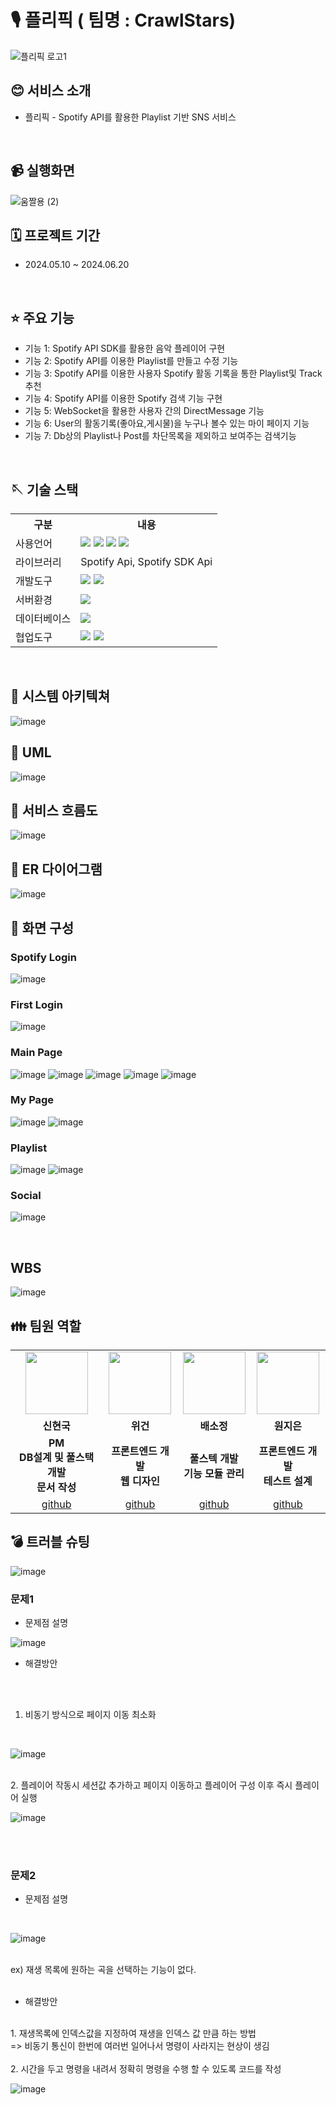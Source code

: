 # 🎙️ 플리픽 ( 팀명 : CrawlStars)
![플리픽 로고1](https://github.com/2024-SMHRD-DCX-BigData-11/CrawlStars/assets/167580737/53943e02-2d29-42cf-b9d5-9c3f30aadb9a)

## 😊 서비스 소개
*  플리픽 - Spotify API를 활용한 Playlist 기반 SNS 서비스
<br>

## 📹 실행화면 
![움짤용 (2)](https://github.com/2024-SMHRD-DCX-BigData-11/CrawlStars/assets/167580737/f18acb33-c7a9-49ed-b0cd-960f2c0c7ea4)


## 🗓️ 프로젝트 기간
* 2024.05.10 ~ 2024.06.20
<br>

## ⭐ 주요 기능
* 기능 1: Spotify API SDK를 활용한 음악 플레이어 구현
* 기능 2: Spotify API를 이용한 Playlist를 만들고 수정 기능
* 기능 3: Spotify API를 이용한 사용자 Spotify 활동 기록을 통한 Playlist및 Track 추천
* 기능 4: Spotify API를 이용한 Spotify 검색 기능 구현
* 기능 5: WebSocket을 활용한 사용자 간의 DirectMessage 기능
* 기능 6: User의 활동기록(좋아요,게시물)을 누구나 볼수 있는 마이 페이지 기능
* 기능 7: Db상의 Playlist나 Post를 차단목록을 제외하고 보여주는 검색기능
<br>

## 🪡 기술 스택
<table>
    <tr>
        <th>구분</th>
        <th>내용</th>
    </tr>
    <tr>
        <td>사용언어</td>
        <td>
            <img src="https://img.shields.io/badge/Java-007396?style=for-the-badge&logo=java&logoColor=white"/>
            <img src="https://img.shields.io/badge/HTML5-E34F26?style=for-the-badge&logo=HTML5&logoColor=white"/>
            <img src="https://img.shields.io/badge/CSS-1572B6?style=for-the-badge&logo=css3&logoColor=white">
            <img src="https://img.shields.io/badge/JavaScript-F7DF1E?style=for-the-badge&logo=JavaScript&logoColor=white"/>
        </td>
    </tr>
    <tr>
        <td>라이브러리</td>
        <td>
          Spotify Api, Spotify SDK Api
        </td>
    </tr>
    <tr>
        <td>개발도구</td>
        <td>
            <img src="https://img.shields.io/badge/Eclipse-2C2255?style=for-the-badge&logo=Eclipse&logoColor=white"/>
            <img src="https://img.shields.io/badge/VSCode-007ACC?style=for-the-badge&logo=VisualStudioCode&logoColor=white"/>
        </td>
    </tr>
    <tr>
        <td>서버환경</td>
        <td>
            <img src="https://img.shields.io/badge/Apache Tomcat-D22128?style=for-the-badge&logo=Apache Tomcat&logoColor=white"/>
        </td>
    </tr>
    <tr>
        <td>데이터베이스</td>
        <td>
            <img src="https://img.shields.io/badge/Oracle 11g-F80000?style=for-the-badge&logo=Oracle&logoColor=white"/>
        </td>
    </tr>
    <tr>
        <td>협업도구</td>
        <td>
            <img src="https://img.shields.io/badge/Git-F05032?style=for-the-badge&logo=Git&logoColor=white"/>
            <img src="https://img.shields.io/badge/GitHub-181717?style=for-the-badge&logo=GitHub&logoColor=white"/>
        </td>
    </tr>
</table>

<br>

## 🏢 시스템 아키텍쳐

![image](https://github.com/2024-SMHRD-DCX-BigData-11/CrawlStars/assets/167580737/28d6e20e-9602-47c5-86be-84a862a3bd52)
<br>
## 📍 UML
![image](https://github.com/2024-SMHRD-DCX-BigData-11/CrawlStars/assets/167580737/3d39a62f-71be-4682-8c03-2726bfa8c401)
<br>
## 📍 서비스 흐름도
![image](https://github.com/2024-SMHRD-DCX-BigData-11/CrawlStars/assets/167580737/8567f069-a4e1-43d0-984b-2016cfcd1dc3)
<br>
## 📍 ER 다이어그램
![image](https://github.com/2024-SMHRD-DCX-BigData-11/CrawlStars/assets/167580737/331c1cd7-7c0e-4759-b5c6-73abc8fc7baa)
<br>
## 📍 화면 구성

### Spotify Login
![image](https://github.com/2024-SMHRD-DCX-BigData-11/CrawlStars/assets/167580737/61ac1822-73d2-4bde-8172-654817cf4c6e)

### First Login
![image](https://github.com/2024-SMHRD-DCX-BigData-11/CrawlStars/assets/167580737/19f85be0-7f7e-43df-92cc-3b07cc715af3)

### Main Page
![image](https://github.com/2024-SMHRD-DCX-BigData-11/CrawlStars/assets/167580737/9620da65-7a62-4f52-8a96-0c73b2a03144)
![image](https://github.com/2024-SMHRD-DCX-BigData-11/CrawlStars/assets/167580737/39c55e6e-e436-4499-98f2-3558ef55c2f3)
![image](https://github.com/2024-SMHRD-DCX-BigData-11/CrawlStars/assets/167580737/18f5eee2-8ccd-45bb-86a7-017b7edf633c)
![image](https://github.com/2024-SMHRD-DCX-BigData-11/CrawlStars/assets/167580737/69484a01-f818-4e88-a3c2-8bf4381bf37d)
![image](https://github.com/2024-SMHRD-DCX-BigData-11/CrawlStars/assets/167580737/e4e6fe11-0ae5-4add-b357-35c45d18e92b)

### My Page
![image](https://github.com/2024-SMHRD-DCX-BigData-11/CrawlStars/assets/167580737/9d02d5cf-299b-4031-b5f4-4a29768ac2dd)
![image](https://github.com/2024-SMHRD-DCX-BigData-11/CrawlStars/assets/167580737/5109637a-a6e2-42de-a2d7-f4e5fa0fb9c8)

### Playlist
![image](https://github.com/2024-SMHRD-DCX-BigData-11/CrawlStars/assets/167580737/1a1151c2-0fa8-457e-96ca-8b6aec47c94c)
![image](https://github.com/2024-SMHRD-DCX-BigData-11/CrawlStars/assets/167580737/b9809737-926c-4298-8bdd-a8f9e8a49bfc)


### Social
![image](https://github.com/2024-SMHRD-DCX-BigData-11/CrawlStars/assets/167580737/90a4849b-c100-418c-9ab5-a98f45198ad8)

<br>

## WBS

![image](https://github.com/2024-SMHRD-DCX-BigData-11/CrawlStars/assets/167580737/7e523e2f-2a07-4d1a-a447-ec8b049994f1)


##  👪 팀원 역할
<table>
  <tr>
    <td align="center"><img src="https://item.kakaocdn.net/do/fd49574de6581aa2a91d82ff6adb6c0115b3f4e3c2033bfd702a321ec6eda72c" width="100" height="100"/>
</td>
    <td align="center"><img src="https://avatars.githubusercontent.com/u/168691345?v=4" width="100" height="100"/></td>
    <td align="center"><img src="https://avatars.githubusercontent.com/u/102844938?v=4" width="100" height="100"/></td>
    <td align="center"><img src="https://avatars.githubusercontent.com/u/171222547?v=4" width="100" height="100"/></td>
  </tr>
  <tr>
    <td align="center"><strong>신현국</strong></td>
    <td align="center"><strong>위건</strong></td>
    <td align="center"><strong>배소정</strong></td>
    <td align="center"><strong>원지은</strong></td>
  </tr>
  <tr>
    <td align="center"><b>PM<br>
DB설계 및 풀스택 개발<br>
문서 작성</b></td>
    <td align="center"><b>프론트엔드 개발<br>
웹 디자인</b></td>
    <td align="center"><b>풀스텍 개발 <br>
기능 모듈 관리</b></td>
    <td align="center"><b>프론트엔드 개발 <br>
테스트 설계</b></td>
  </tr>
  <tr>
    <td align="center"><a href="https://github.com/LKFCHK" target='_blank'>github</a></td>
    <td align="center"><a href="https://github.com/captainofrock" target='_blank'>github</a></td>
    <td align="center"><a href="https://github.com/yonggu2" target='_blank'>github</a></td>
    <td align="center"><a href="https://github.com/bella19192" target='_blank'>github</a></td>
  </tr>
</table>

##  💣 트러블 슈팅
![image](https://github.com/2024-SMHRD-DCX-BigData-11/CrawlStars/assets/167580737/f969caad-5041-4ba4-abc4-fe906482ded6)
<br>

### 문제1<br>

 * 문제점 설명

![image](https://github.com/2024-SMHRD-DCX-BigData-11/CrawlStars/assets/167580737/35bf5259-84f7-44ce-927f-880c1475b668)
<br>

 * 해결방안

<br><br>
 1. 비동기 방식으로 페이지 이동 최소화
<br>

 ![image](https://github.com/2024-SMHRD-DCX-BigData-11/CrawlStars/assets/167580737/8812aad2-c19a-4d9e-a480-f8b35c4fd7c6)
 
<br>
 2. 플레이어 작동시 세션값 추가하고 페이지 이동하고 플레이어 구성 이후 즉시 플레이어 실행
<br>

![image](https://github.com/2024-SMHRD-DCX-BigData-11/CrawlStars/assets/167580737/cfd20312-ce46-4182-8e68-b6a4428746b4)

<br><br>
### 문제2<br>

 * 문제점 설명
   
<br>

![image](https://github.com/2024-SMHRD-DCX-BigData-11/CrawlStars/assets/167580737/178407b2-7d78-4dec-8fdb-2ba10358b939)

<br>
ex) 재생 목록에 원하는 곡을 선택하는 기능이 없다.
<br><br>

 * 해결방안

<br>
1. 재생목록에 인덱스값을 지정하여 재생을 인덱스 값 만큼 하는 방법
<br>
   => 비동기 통신이 한번에 여러번 일어나서 명령이 사라지는 현상이 생김
<br><br>
2. 시간을 두고 명령을 내려서 정확히 명령을 수행 할 수 있도록 코드를 작성
<br>

![image](https://github.com/2024-SMHRD-DCX-BigData-11/CrawlStars/assets/167580737/7955deb5-c981-4dcd-a543-1b92a076e414)

